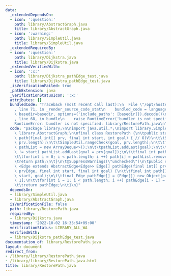 ```yaml
---
data:
  _extendedDependsOn:
  - icon: ':question:'
    path: library/AbstractGraph.java
    title: library/AbstractGraph.java
  - icon: ':warning:'
    path: library/SimpleUtil.java
    title: library/SimpleUtil.java
  _extendedRequiredBy:
  - icon: ':question:'
    path: library/Dijkstra.java
    title: library/Dijkstra.java
  _extendedVerifiedWith:
  - icon: ':x:'
    path: library/Dijkstra_pathEdge_test.java
    title: library/Dijkstra_pathEdge_test.java
  _isVerificationFailed: true
  _pathExtension: java
  _verificationStatusIcon: ':x:'
  attributes: {}
  bundledCode: "Traceback (most recent call last):\n  File \"/opt/hostedtoolcache/Python/3.10.7/x64/lib/python3.10/site-packages/onlinejudge_verify/documentation/build.py\"\
    , line 71, in _render_source_code_stat\n    bundled_code = language.bundle(stat.path,\
    \ basedir=basedir, options={'include_paths': [basedir]}).decode()\n  File \"/opt/hostedtoolcache/Python/3.10.7/x64/lib/python3.10/site-packages/onlinejudge_verify/languages/user_defined.py\"\
    , line 68, in bundle\n    raise RuntimeError('bundler is not specified: {}'.format(str(path)))\n\
    RuntimeError: bundler is not specified: library/RestorePath.java\n"
  code: "package library;\n\nimport java.util.*;\nimport library.SimpleUtil;\nimport\
    \ library.AbstractGraph;\n\nfinal class RestorePath {\n\tpublic static final int[]\
    \ path(final int[] prv, final int start, int goal) { // O(V)\n\t\tSimpleUtil.rangeCheck(start,\
    \ prv.length);\n\t\tSimpleUtil.rangeCheck(goal, prv.length);\n\t\tfinal Deque<Integer>\
    \ pathList = new ArrayDeque<>();\n\t\tpathList.addLast(goal);\n\t\twhile(goal\
    \ != start) pathList.addLast(goal = prv[goal]);\n\t\tfinal int path[] = new int[pathList.size()];\n\
    \t\tfor(int i = 0; i < path.length; i ++) path[i] = pathList.removeLast();\n\t\
    \treturn path;\n\t}\n\t@SuppressWarnings(\"unchecked\")\n\tpublic static final\
    \ <Edge extends AbstractEdge<Edge>> Edge[] pathEdge(final int[] prv, final Edge[]\
    \ prvEdge, final int start, final int goal) {\n\t\tfinal int path[] = path(prv,\
    \ start, goal);\n\t\tfinal Edge pathEdge[] = (Edge[]) new Object[path.length -\
    \ 1];\n\t\tfor(int i = 1; i < path.length; i ++) pathEdge[i - 1] = prvEdge[path[i]];\n\
    \t\treturn pathEdge;\n\t}\n}"
  dependsOn:
  - library/SimpleUtil.java
  - library/AbstractGraph.java
  isVerificationFile: false
  path: library/RestorePath.java
  requiredBy:
  - library/Dijkstra.java
  timestamp: '2022-10-02 16:35:54+09:00'
  verificationStatus: LIBRARY_ALL_WA
  verifiedWith:
  - library/Dijkstra_pathEdge_test.java
documentation_of: library/RestorePath.java
layout: document
redirect_from:
- /library/library/RestorePath.java
- /library/library/RestorePath.java.html
title: library/RestorePath.java
---
```

